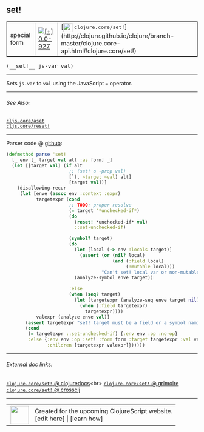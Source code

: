 ## set!



 <table border="1">
<tr>
<td>special form</td>
<td><a href="https://github.com/cljsinfo/cljs-api-docs/tree/0.0-927"><img valign="middle" alt="[+] 0.0-927" title="Added in 0.0-927" src="https://img.shields.io/badge/+-0.0--927-lightgrey.svg"></a> </td>
<td>
[<img height="24px" valign="middle" src="http://i.imgur.com/1GjPKvB.png"> <samp>clojure.core/set!</samp>](http://clojure.github.io/clojure/branch-master/clojure.core-api.html#clojure.core/set!)
</td>
</tr>
</table>


 <samp>
(__set!__ js-var val)<br>
</samp>

---

Sets `js-var` to `val` using the JavaScript `=` operator.

---


###### See Also:

[`cljs.core/aset`](cljs.core_aset.md)<br>
[`cljs.core/reset!`](cljs.core_resetBANG.md)<br>

---




Parser code @ [github](https://github.com/clojure/clojurescript/blob/r1535/src/clj/cljs/analyzer.clj#L548-L582):

```clj
(defmethod parse 'set!
  [_ env [_ target val alt :as form] _]
  (let [[target val] (if alt
                       ;; (set! o -prop val)
                       [`(. ~target ~val) alt]
                       [target val])]
    (disallowing-recur
     (let [enve (assoc env :context :expr)
           targetexpr (cond
                       ;; TODO: proper resolve
                       (= target '*unchecked-if*)
                       (do
                         (reset! *unchecked-if* val)
                         ::set-unchecked-if)

                       (symbol? target)
                       (do
                         (let [local (-> env :locals target)]
                           (assert (or (nil? local)
                                       (and (:field local)
                                            (:mutable local)))
                                   "Can't set! local var or non-mutable field"))
                         (analyze-symbol enve target))

                       :else
                       (when (seq? target)
                         (let [targetexpr (analyze-seq enve target nil)]
                           (when (:field targetexpr)
                             targetexpr))))
           valexpr (analyze enve val)]
       (assert targetexpr "set! target must be a field or a symbol naming a var")
       (cond
        (= targetexpr ::set-unchecked-if) {:env env :op :no-op}
        :else {:env env :op :set! :form form :target targetexpr :val valexpr
               :children [targetexpr valexpr]})))))
```

<!--
Repo - tag - source tree - lines:

 <pre>
clojurescript @ r1535
└── src
    └── clj
        └── cljs
            └── <ins>[analyzer.clj:548-582](https://github.com/clojure/clojurescript/blob/r1535/src/clj/cljs/analyzer.clj#L548-L582)</ins>
</pre>

-->

---



###### External doc links:

[`clojure.core/set!` @ clojuredocs](http://clojuredocs.org/clojure.core/set!)<br>
[`clojure.core/set!` @ grimoire](http://conj.io/store/v1/org.clojure/clojure/1.7.0-beta3/clj/clojure.core/set%21/)<br>
[`clojure.core/set!` @ crossclj](http://crossclj.info/fun/clojure.core/set%21.html)<br>

---

 <table>
<tr><td>
<img valign="middle" align="right" width="48px" src="http://i.imgur.com/Hi20huC.png">
</td><td>
Created for the upcoming ClojureScript website.<br>
[edit here] | [learn how]
</td></tr></table>

[edit here]:https://github.com/cljsinfo/cljs-api-docs/blob/master/cljsdoc/special_setBANG.cljsdoc
[learn how]:https://github.com/cljsinfo/cljs-api-docs/wiki/cljsdoc-files

<!--

This information was too distracting to show to readers, but I'll leave it
commented here since it is helpful to:

- pretty-print the data used to generate this document
- and show how to retrieve that data



The API data for this symbol:

```clj
{:description "Sets `js-var` to `val` using the JavaScript `=` operator.",
 :ns "special",
 :name "set!",
 :signature ["[js-var val]"],
 :history [["+" "0.0-927"]],
 :type "special form",
 :related ["cljs.core/aset" "cljs.core/reset!"],
 :full-name-encode "special_setBANG",
 :source {:code "(defmethod parse 'set!\n  [_ env [_ target val alt :as form] _]\n  (let [[target val] (if alt\n                       ;; (set! o -prop val)\n                       [`(. ~target ~val) alt]\n                       [target val])]\n    (disallowing-recur\n     (let [enve (assoc env :context :expr)\n           targetexpr (cond\n                       ;; TODO: proper resolve\n                       (= target '*unchecked-if*)\n                       (do\n                         (reset! *unchecked-if* val)\n                         ::set-unchecked-if)\n\n                       (symbol? target)\n                       (do\n                         (let [local (-> env :locals target)]\n                           (assert (or (nil? local)\n                                       (and (:field local)\n                                            (:mutable local)))\n                                   \"Can't set! local var or non-mutable field\"))\n                         (analyze-symbol enve target))\n\n                       :else\n                       (when (seq? target)\n                         (let [targetexpr (analyze-seq enve target nil)]\n                           (when (:field targetexpr)\n                             targetexpr))))\n           valexpr (analyze enve val)]\n       (assert targetexpr \"set! target must be a field or a symbol naming a var\")\n       (cond\n        (= targetexpr ::set-unchecked-if) {:env env :op :no-op}\n        :else {:env env :op :set! :form form :target targetexpr :val valexpr\n               :children [targetexpr valexpr]})))))",
          :title "Parser code",
          :repo "clojurescript",
          :tag "r1535",
          :filename "src/clj/cljs/analyzer.clj",
          :lines [548 582]},
 :full-name "special/set!",
 :clj-symbol "clojure.core/set!"}

```

Retrieve the API data for this symbol:

```clj
;; from Clojure REPL
(require '[clojure.edn :as edn])
(-> (slurp "https://raw.githubusercontent.com/cljsinfo/cljs-api-docs/catalog/cljs-api.edn")
    (edn/read-string)
    (get-in [:symbols "special/set!"]))
```

-->
